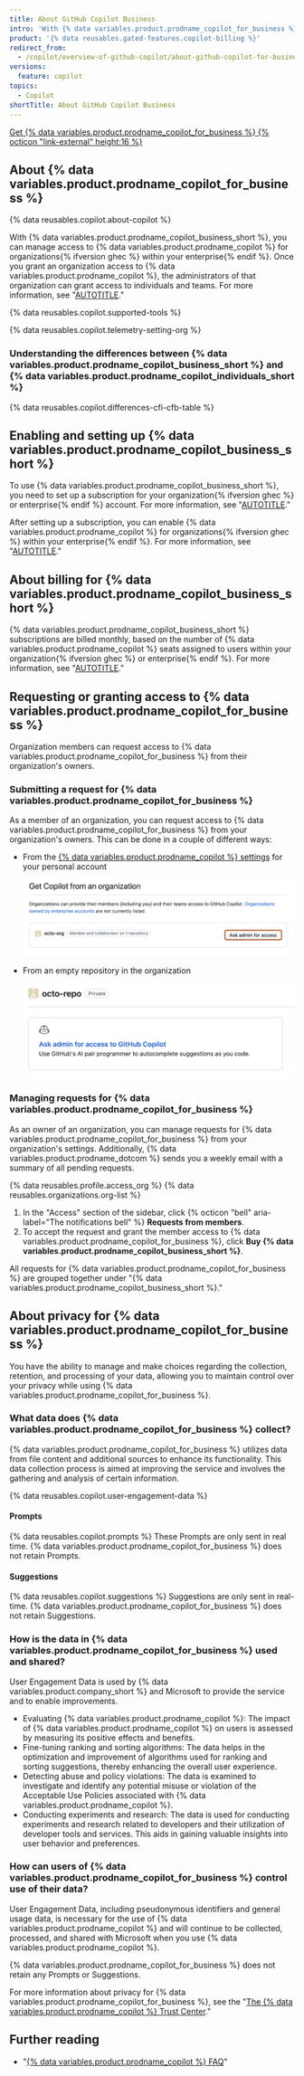 ```yaml
---
title: About GitHub Copilot Business
intro: 'With {% data variables.product.prodname_copilot_for_business %} you can manage access to {% data variables.product.prodname_copilot %} for your organization{% ifversion ghec%} or enterprise{% endif %}.'
product: '{% data reusables.gated-features.copilot-billing %}'
redirect_from:
  - /copilot/overview-of-github-copilot/about-github-copilot-for-business
versions:
  feature: copilot
topics:
  - Copilot
shortTitle: About GitHub Copilot Business
---
```


<a href="https://github.com/github-copilot/business_signup/choose_business_type/?ref_cta=Copilot+Business+trial&ref_loc=about+github+copilot+business&ref_page=docs" target="_blank" class="btn btn-primary mt-3 mr-3 no-underline"><span>Get {% data variables.product.prodname_copilot_for_business %}</span> {% octicon "link-external" height:16 %}</a>

## About {% data variables.product.prodname_copilot_for_business %}

{% data reusables.copilot.about-copilot %}

With {% data variables.product.prodname_copilot_business_short %}, you can manage access to {% data variables.product.prodname_copilot %} for organizations{% ifversion ghec %} within your enterprise{% endif %}. Once you grant an organization access to {% data variables.product.prodname_copilot %}, the administrators of that organization can grant access to individuals and teams. For more information, see "[AUTOTITLE](/copilot/configuring-github-copilot/configuring-github-copilot-settings-in-your-organization)."

{% data reusables.copilot.supported-tools %}

{% data reusables.copilot.telemetry-setting-org %}

### Understanding the differences between {% data variables.product.prodname_copilot_business_short %} and {% data variables.product.prodname_copilot_individuals_short %}

{% data reusables.copilot.differences-cfi-cfb-table %}

## Enabling and setting up {% data variables.product.prodname_copilot_business_short %}

To use {% data variables.product.prodname_copilot_business_short %}, you need to set up a subscription for your organization{% ifversion ghec %} or enterprise{% endif %} account. For more information, see "[AUTOTITLE](/billing/managing-billing-for-github-copilot/managing-your-github-copilot-subscription-for-your-organization-or-enterprise)."

After setting up a subscription, you can enable {% data variables.product.prodname_copilot %} for organizations{% ifversion ghec %} within your enterprise{% endif %}. For more information, see "[AUTOTITLE](/copilot/managing-copilot-business/enabling-and-setting-up-github-copilot-business)."

## About billing for {% data variables.product.prodname_copilot_business_short %}

{% data variables.product.prodname_copilot_business_short %} subscriptions are billed monthly, based on the number of {% data variables.product.prodname_copilot %} seats assigned to users within your organization{% ifversion ghec %} or enterprise{% endif %}. For more information, see "[AUTOTITLE](/billing/managing-billing-for-github-copilot/about-billing-for-github-copilot#pricing-for-github-copilot-business)."

## Requesting or granting access to {% data variables.product.prodname_copilot_for_business %}

Organization members can request access to {% data variables.product.prodname_copilot_for_business %} from their organization's owners.

### Submitting a request for {% data variables.product.prodname_copilot_for_business %}

As a member of an organization, you can request access to {% data variables.product.prodname_copilot_for_business %} from your organization's owners. This can be done in a couple of different ways:

- From the [{% data variables.product.prodname_copilot %} settings](https://github.com/settings/copilot) for your personal account

  ![Screenshot of the {% data variables.product.prodname_copilot %} settings page. A button labelled "Ask admin for access" is outlined in dark orange.](/assets/images/help/copilot/request-cfb-access-settings.png)

- From an empty repository in the organization

  ![Screenshot from the top of an empty repository with the option ask admin for access to {% data variables.product.prodname_copilot_for_business %}.](/assets/images/help/copilot/request-cfb-access-empty-repo.png)

### Managing requests for {% data variables.product.prodname_copilot_for_business %}

As an owner of an organization, you can manage requests for {% data variables.product.prodname_copilot_for_business %} from your organization's settings. Additionally, {% data variables.product.prodname_dotcom %} sends you a weekly email with a summary of all pending requests.

{% data reusables.profile.access_org %}
{% data reusables.organizations.org-list %}
1. In the "Access" section of the sidebar, click {% octicon "bell" aria-label="The notifications bell" %} **Requests from members**.
1. To accept the request and grant the member access to {% data variables.product.prodname_copilot_for_business %}, click **Buy {% data variables.product.prodname_copilot_business_short %}**.

All requests for {% data variables.product.prodname_copilot_for_business %} are grouped together under "{% data variables.product.prodname_copilot_business_short %}."

## About privacy for {% data variables.product.prodname_copilot_for_business %}

You have the ability to manage and make choices regarding the collection, retention, and processing of your data, allowing you to maintain control over your privacy while using {% data variables.product.prodname_copilot_for_business %}.

### What data does {% data variables.product.prodname_copilot_for_business %} collect?

{% data variables.product.prodname_copilot_for_business %} utilizes data from file content and additional sources to enhance its functionality. This data collection process is aimed at improving the service and involves the gathering and analysis of certain information.

{% data reusables.copilot.user-engagement-data %}

#### Prompts

{% data reusables.copilot.prompts %} These Prompts are only sent in real time. {% data variables.product.prodname_copilot_for_business %} does not retain Prompts.

#### Suggestions

{% data reusables.copilot.suggestions %} Suggestions are only sent in real-time. {% data variables.product.prodname_copilot_for_business %} does not retain Suggestions.

### How is the data in {% data variables.product.prodname_copilot_for_business %} used and shared?

User Engagement Data is used by {% data variables.product.company_short %} and Microsoft to provide the service and to enable improvements.

- Evaluating {% data variables.product.prodname_copilot %}: The impact of {% data variables.product.prodname_copilot %} on users is assessed by measuring its positive effects and benefits.
- Fine-tuning ranking and sorting algorithms: The data helps in the optimization and improvement of algorithms used for ranking and sorting suggestions, thereby enhancing the overall user experience.
- Detecting abuse and policy violations: The data is examined to investigate and identify any potential misuse or violation of the Acceptable Use Policies associated with {% data variables.product.prodname_copilot %}.
- Conducting experiments and research: The data is used for conducting experiments and research related to developers and their utilization of developer tools and services. This aids in gaining valuable insights into user behavior and preferences.

### How can users of {% data variables.product.prodname_copilot_for_business %} control use of their data?

User Engagement Data, including pseudonymous identifiers and general usage data, is necessary for the use of {% data variables.product.prodname_copilot %} and will continue to be collected, processed, and shared with Microsoft when you use {% data variables.product.prodname_copilot %}.

{% data variables.product.prodname_copilot_for_business %} does not retain any Prompts or Suggestions.

For more information about privacy for {% data variables.product.prodname_copilot_for_business %}, see the "[The {% data variables.product.prodname_copilot %} Trust Center](https://resources.github.com/copilot-trust-center/#privacy)."

## Further reading

- "[{% data variables.product.prodname_copilot %} FAQ](https://github.com/features/copilot#faq)"
